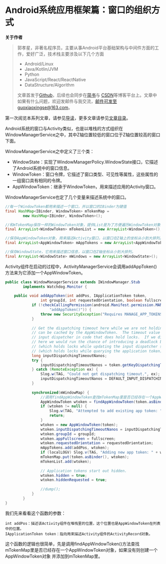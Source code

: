 # Android系统应用框架篇：窗口的组织方式

**关于作者**

>郭孝星，非著名程序员，主要从事Android平台基础架构与中间件方面的工作，爱好广泛，技术栈主要涉及以下几个方面
>
>- Android/Linux
>- Java/Kotlin/JVM
>- Python
>- JavaScript/React/ReactNative
>- DataStructure/Algorithm
>
>文章首发于[Github](https://github.com/guoxiaoxing)，后续也会同步在[简书](http://www.jianshu.com/users/66a47e04215b/latest_articles)与
[CSDN](http://blog.csdn.net/allenwells)等博客平台上。文章中如果有什么问题，欢迎发邮件与我交流，邮件可发至guoxiaoxingse@163.com。

第一次阅览本系列文章，请参见[导读](https://github.com/guoxiaoxing/android-open-source-project-analysis/blob/master/doc/导读.md)，更多文章请参见[文章目录](https://github.com/guoxiaoxing/android-open-source-project-analysis/blob/master/README.md)。

Android系统的窗口与Activity类似，也是以堆栈的方式组织在WindowManagerService之中，其中Z轴位置较低的窗口位于Z轴位置较高的窗口下面。

WindowManagerService之中定义了三个类：

- WindowState：实现了WindowManagerPolicy.WindowState接口，它描述了Android系统中的窗口信息。
- WindowToken：窗口令牌，它描述了窗口类型、可见性等属性，这些属性的一组窗口具有相同的令牌。
- AppWindowToken：继承于WindowToken，用来描述应用的Activity窗口。

WindowManagerService也定了几个变量来描述系统中的窗口。

```java
//每一个WindowToken都用来描述一个窗口，并以窗口的IBinder为键值
final HashMap<IBinder, WindowToken> mTokenMap =
        new HashMap<IBinder, WindowToken>();

//和mTokenMap保存一样的WindowToken对象，提供List是为了方便遍历WindowToken对象
final ArrayList<WindowToken> mTokenList = new ArrayList<WindowToken>();

//保存AppWindowToken对象，用来描述Activity窗口，以窗口在Z轴上的坐标从小到大排列。
final ArrayList<AppWindowToken> mAppTokens = new ArrayList<AppWindowToken>();

//保存WindowState，它用来描述窗口信息，以窗口在Z轴坐标从小到大排列。
final ArrayList<WindowState> mWindows = new ArrayList<WindowState>();
```
Activity组件在启动的过程中，ActivityManagerService会调用addAppToken()方法来为它添加一个AppWindowToken。

```java
public class WindowManagerService extends IWindowManager.Stub
        implements Watchdog.Monitor {
    
    public void addAppToken(int addPos, IApplicationToken token,
                int groupId, int requestedOrientation, boolean fullscreen) {
            if (!checkCallingPermission(android.Manifest.permission.MANAGE_APP_TOKENS,
                    "addAppToken()")) {
                throw new SecurityException("Requires MANAGE_APP_TOKENS permission");
            }
            
            // Get the dispatching timeout here while we are not holding any locks so that it
            // can be cached by the AppWindowToken.  The timeout value is used later by the
            // input dispatcher in code that does hold locks.  If we did not cache the value
            // here we would run the chance of introducing a deadlock between the window manager
            // (which holds locks while updating the input dispatcher state) and the activity manager
            // (which holds locks while querying the application token).
            long inputDispatchingTimeoutNanos;
            try {
                inputDispatchingTimeoutNanos = token.getKeyDispatchingTimeout() * 1000000L;
            } catch (RemoteException ex) {
                Slog.w(TAG, "Could not get dispatching timeout.", ex);
                inputDispatchingTimeoutNanos = DEFAULT_INPUT_DISPATCHING_TIMEOUT_NANOS;
            }
    
            synchronized(mWindowMap) {
                //调用findAppWindowToken查找mTokenMap里是否已经存在一个AppWindowToken对象
                AppWindowToken wtoken = findAppWindowToken(token.asBinder());
                if (wtoken != null) {
                    Slog.w(TAG, "Attempted to add existing app token: " + token);
                    return;
                }
                wtoken = new AppWindowToken(token);
                wtoken.inputDispatchingTimeoutNanos = inputDispatchingTimeoutNanos;
                wtoken.groupId = groupId;
                wtoken.appFullscreen = fullscreen;
                wtoken.requestedOrientation = requestedOrientation;
                mAppTokens.add(addPos, wtoken);
                if (localLOGV) Slog.v(TAG, "Adding new app token: " + wtoken);
                mTokenMap.put(token.asBinder(), wtoken);
                mTokenList.add(wtoken);
    
                // Application tokens start out hidden.
                wtoken.hidden = true;
                wtoken.hiddenRequested = true;
    
                //dump();
            }
        }    
}
```

我们先来看看这个函数的参数：

```
int addPos：描述该Activity组件在堆栈里的位置，这个位置也是AppWindowToken在列表中的位置。
IApplicationToken token：指向用来描述Activity组件的ActivityRecord对象。
```
这个函数的逻辑也很简单，先是调用findAppWindowToken()方法查找mTokenMap里是否已经存在一个AppWindowToken对象，如果没有则创建一个AppWindowToken对象
并添加到mTokenMap里。